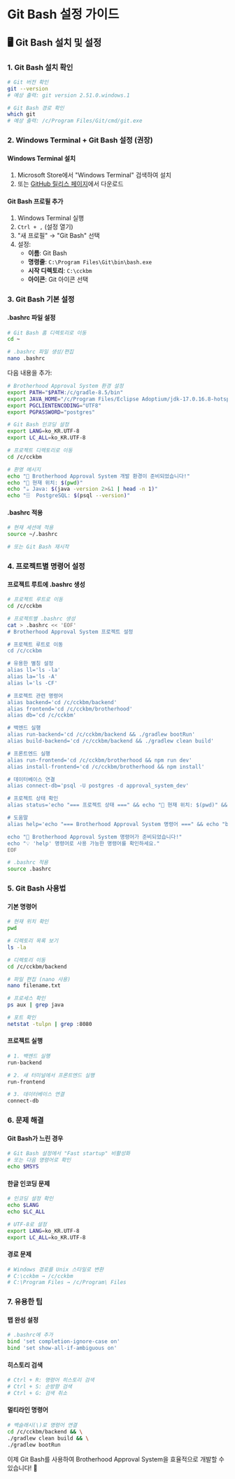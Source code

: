 # Git Bash 설정 가이드

## 🖥️ **Git Bash 설치 및 설정**

### 1. Git Bash 설치 확인
```bash
# Git 버전 확인
git --version
# 예상 출력: git version 2.51.0.windows.1

# Git Bash 경로 확인
which git
# 예상 출력: /c/Program Files/Git/cmd/git.exe
```

### 2. Windows Terminal + Git Bash 설정 (권장)

#### Windows Terminal 설치
1. Microsoft Store에서 "Windows Terminal" 검색하여 설치
2. 또는 [GitHub 릴리스 페이지](https://github.com/microsoft/terminal/releases)에서 다운로드

#### Git Bash 프로필 추가
1. Windows Terminal 실행
2. `Ctrl + ,` (설정 열기)
3. "새 프로필" → "Git Bash" 선택
4. 설정:
   - **이름**: Git Bash
   - **명령줄**: `C:\Program Files\Git\bin\bash.exe`
   - **시작 디렉토리**: `C:\cckbm`
   - **아이콘**: Git 아이콘 선택

### 3. Git Bash 기본 설정

#### .bashrc 파일 설정
```bash
# Git Bash 홈 디렉토리로 이동
cd ~

# .bashrc 파일 생성/편집
nano .bashrc
```

다음 내용을 추가:
```bash
# Brotherhood Approval System 환경 설정
export PATH="$PATH:/c/gradle-8.5/bin"
export JAVA_HOME="/c/Program Files/Eclipse Adoptium/jdk-17.0.16.8-hotspot"
export PGCLIENTENCODING="UTF8"
export PGPASSWORD="postgres"

# Git Bash 인코딩 설정
export LANG=ko_KR.UTF-8
export LC_ALL=ko_KR.UTF-8

# 프로젝트 디렉토리로 이동
cd /c/cckbm

# 환영 메시지
echo "🚀 Brotherhood Approval System 개발 환경이 준비되었습니다!"
echo "📁 현재 위치: $(pwd)"
echo "☕ Java: $(java -version 2>&1 | head -n 1)"
echo "🗄️  PostgreSQL: $(psql --version)"
```

#### .bashrc 적용
```bash
# 현재 세션에 적용
source ~/.bashrc

# 또는 Git Bash 재시작
```

### 4. 프로젝트별 명령어 설정

#### 프로젝트 루트에 .bashrc 생성
```bash
# 프로젝트 루트로 이동
cd /c/cckbm

# 프로젝트별 .bashrc 생성
cat > .bashrc << 'EOF'
# Brotherhood Approval System 프로젝트 설정

# 프로젝트 루트로 이동
cd /c/cckbm

# 유용한 별칭 설정
alias ll='ls -la'
alias la='ls -A'
alias l='ls -CF'

# 프로젝트 관련 명령어
alias backend='cd /c/cckbm/backend'
alias frontend='cd /c/cckbm/brotherhood'
alias db='cd /c/cckbm'

# 백엔드 실행
alias run-backend='cd /c/cckbm/backend && ./gradlew bootRun'
alias build-backend='cd /c/cckbm/backend && ./gradlew clean build'

# 프론트엔드 실행
alias run-frontend='cd /c/cckbm/brotherhood && npm run dev'
alias install-frontend='cd /c/cckbm/brotherhood && npm install'

# 데이터베이스 연결
alias connect-db='psql -U postgres -d approval_system_dev'

# 프로젝트 상태 확인
alias status='echo "=== 프로젝트 상태 ===" && echo "📁 현재 위치: $(pwd)" && echo "☕ Java: $(java -version 2>&1 | head -n 1)" && echo "🗄️  PostgreSQL: $(psql --version)"'

# 도움말
alias help='echo "=== Brotherhood Approval System 명령어 ===" && echo "backend: 백엔드 디렉토리로 이동" && echo "frontend: 프론트엔드 디렉토리로 이동" && echo "run-backend: 백엔드 실행" && echo "run-frontend: 프론트엔드 실행" && echo "connect-db: 데이터베이스 연결" && echo "status: 프로젝트 상태 확인"'

echo "🎯 Brotherhood Approval System 명령어가 준비되었습니다!"
echo "💡 'help' 명령어로 사용 가능한 명령어를 확인하세요."
EOF

# .bashrc 적용
source .bashrc
```

### 5. Git Bash 사용법

#### 기본 명령어
```bash
# 현재 위치 확인
pwd

# 디렉토리 목록 보기
ls -la

# 디렉토리 이동
cd /c/cckbm/backend

# 파일 편집 (nano 사용)
nano filename.txt

# 프로세스 확인
ps aux | grep java

# 포트 확인
netstat -tulpn | grep :8080
```

#### 프로젝트 실행
```bash
# 1. 백엔드 실행
run-backend

# 2. 새 터미널에서 프론트엔드 실행
run-frontend

# 3. 데이터베이스 연결
connect-db
```

### 6. 문제 해결

#### Git Bash가 느린 경우
```bash
# Git Bash 설정에서 "Fast startup" 비활성화
# 또는 다음 명령어로 확인
echo $MSYS
```

#### 한글 인코딩 문제
```bash
# 인코딩 설정 확인
echo $LANG
echo $LC_ALL

# UTF-8로 설정
export LANG=ko_KR.UTF-8
export LC_ALL=ko_KR.UTF-8
```

#### 경로 문제
```bash
# Windows 경로를 Unix 스타일로 변환
# C:\cckbm → /c/cckbm
# C:\Program Files → /c/Program\ Files
```

### 7. 유용한 팁

#### 탭 완성 설정
```bash
# .bashrc에 추가
bind 'set completion-ignore-case on'
bind 'set show-all-if-ambiguous on'
```

#### 히스토리 검색
```bash
# Ctrl + R: 명령어 히스토리 검색
# Ctrl + S: 순방향 검색
# Ctrl + G: 검색 취소
```

#### 멀티라인 명령어
```bash
# 백슬래시(\)로 명령어 연결
cd /c/cckbm/backend && \
./gradlew clean build && \
./gradlew bootRun
```

이제 Git Bash를 사용하여 Brotherhood Approval System을 효율적으로 개발할 수 있습니다! 🚀

